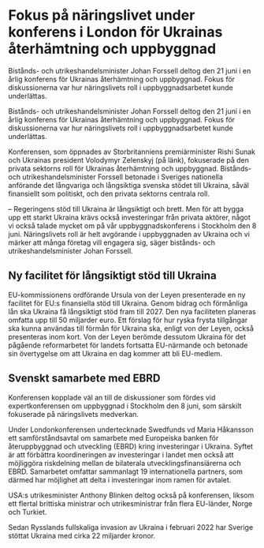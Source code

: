 # Fokus på näringslivet under konferens i London för Ukrainas återhämtning och uppbyggnad

Bistånds- och utrikeshandelsminister Johan Forssell deltog den 21 juni i en årlig konferens för Ukrainas återhämtning och uppbyggnad. Fokus för diskussionerna var hur näringslivets roll i uppbyggnadsarbetet kunde underlättas.

Bistånds- och utrikeshandelsminister Johan Forssell deltog den 21 juni i en årlig konferens för Ukrainas återhämtning och uppbyggnad. Fokus för diskussionerna var hur näringslivets roll i uppbyggnadsarbetet kunde underlättas.

Konferensen, som öppnades av Storbritanniens premiärminister Rishi Sunak och Ukrainas president Volodymyr Zelenskyj (på länk), fokuserade på den privata sektorns roll för Ukrainas återhämtning och uppbyggnad. Bistånds- och utrikeshandelsminister Forssell betonade i Sveriges nationella anförande det långvariga och långsiktiga svenska stödet till Ukraina, såväl finansiellt som politiskt, och den privata sektorns centrala roll.

– Regeringens stöd till Ukraina är långsiktigt och brett. Men för att bygga upp ett starkt Ukraina krävs också investeringar från privata aktörer, något vi också talade mycket om på vår uppbyggnadskonferens i Stockholm den 8 juni. Näringslivets roll är helt avgörande i uppbyggnaden av Ukraina och vi märker att många företag vill engagera sig, säger bistånds- och utrikeshandelsminister Johan Forssell.

## Ny facilitet för långsiktigt stöd till Ukraina

EU-kommissionens ordförande Ursula von der Leyen presenterade en ny facilitet för EU:s finansiella stöd till Ukraina. Genom bidrag och förmånliga lån ska Ukraina få långsiktigt stöd fram till 2027. Den nya faciliteten planeras omfatta upp till 50 miljarder euro. Ett förslag för hur ryska frysta tillgångar ska kunna användas till förmån för Ukraina ska, enligt von der Leyen, också presenteras inom kort. Von der Leyen berömde dessutom Ukraina för det pågående reformarbetet för landets fortsatta EU-närmande och betonade sin övertygelse om att Ukraina en dag kommer att bli EU-medlem.

## Svenskt samarbete med EBRD

Konferensen kopplade väl an till de diskussioner som fördes vid expertkonferensen om uppbyggnad i Stockholm den 8 juni, som särskilt fokuserade på näringslivets medverkan.

Under Londonkonferensen undertecknade Swedfunds vd Maria Håkansson ett samförståndsavtal om samarbete med Europeiska banken för återuppbyggnad och utveckling (EBRD) kring investeringar i Ukraina. Syftet är att förbättra koordineringen av investeringar i landet men också att möjliggöra riskdelning mellan de bilaterala utvecklingsfinansiärerna och EBRD. Samarbetet omfattar sammanlagt 19 internationella partners, som därmed har möjlighet att delta i investeringar inom ramen för avtalet.

USA:s utrikesminister Anthony Blinken deltog också på konferensen, liksom ett flertal brittiska ministrar och utrikesministrar från flera EU-länder, Norge och Turkiet.

Sedan Rysslands fullskaliga invasion av Ukraina i februari 2022 har Sverige stöttat Ukraina med cirka 22 miljarder kronor.
